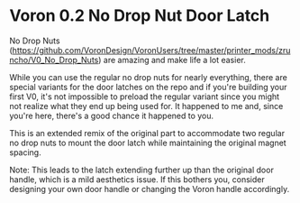 # Voron 0.2 No Drop Nut Door Latch

No Drop Nuts (https://github.com/VoronDesign/VoronUsers/tree/master/printer_mods/zruncho/V0_No_Drop_Nuts) are amazing and make life a lot easier.

While you can use the regular no drop nuts for nearly everything, there are special variants for the door latches on the repo and if you're building your first V0, it's not impossible to preload the regular variant since you might not realize what they end up being used for. It happened to me and, since you're here, there's a good chance it happened to you.

This is an extended remix of the original part to accommodate two regular no drop nuts to mount the door latch while maintaining the original magnet spacing.

Note: This leads to the latch extending further up than the original door handle, which is a mild aesthetics issue. If this bothers you, consider designing your own door handle or changing the Voron handle accordingly.